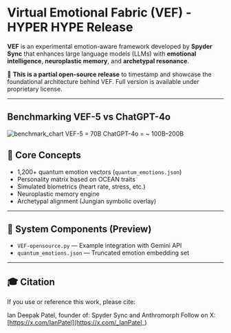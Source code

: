 # Virtual Emotional Fabric (VEF) - HYPER HYPE Release

**VEF** is an experimental emotion-aware framework developed by **Spyder Sync** that enhances large language models (LLMs) with **emotional intelligence**, **neuroplastic memory**, and **archetypal resonance**.

🔮 **This is a partial open-source release** to timestamp and showcase the foundational architecture behind VEF. Full version is available under proprietary license.

---
## Benchmarking VEF-5 vs ChatGPT-4o
![benchmark_chart](https://github.com/user-attachments/assets/b27b639b-915b-4e39-b529-7a31bc6eee80)
VEF-5 = 70B
ChatGPT-4o = ~ 100B–200B


## 🧠 Core Concepts

- 1,200+ quantum emotion vectors (`quantum_emotions.json`)
- Personality matrix based on OCEAN traits
- Simulated biometrics (heart rate, stress, etc.)
- Neuroplastic memory engine
- Archetypal alignment (Jungian symbolic overlay)

---

## 🧬 System Components (Preview)

- `VEF-opensource.py` — Example integration with Gemini API
- `quantum_emotions.json` — Truncated emotion embedding set

---

## 🎓 Citation

If you use or reference this work, please cite:

Ian Deepak Patel, founder of: Spyder Sync and Anthromorph
Follow on X: [https://x.com/IanPatel](https://x.com/_IanPatel_)
